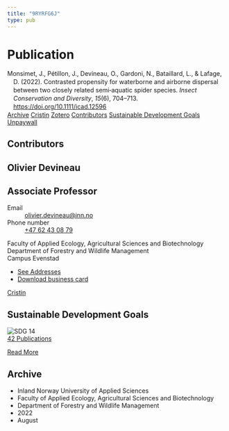```yaml
---
title: "9RYRFG6J"
type: pub
---
```

<h1>Publication</h1>
<article id="csl-bib-container-9RYRFG6J" class="csl-bib-container">
  <div class="csl-bib-body" style="line-height: 1.35; padding-left: 1em; text-indent:-1em;">
  <div class="csl-entry">Monsimet, J., P&#xE9;tillon, J., Devineau, O., Gardoni, N., Bataillard, L., &amp; Lafage, D. (2022). Contrasted propensity for waterborne and airborne dispersal between two closely related semi&#x2010;aquatic spider species. <i>Insect Conservation and Diversity</i>, <i>15</i>(6), 704&#x2013;713. <a href="https://doi.org/10.1111/icad.12596">https://doi.org/10.1111/icad.12596</a></div>
</div>
  <div class="csl-bib-buttons">
    <a href="#taxonomy-article-9RYRFG6J" class="csl-bib-button">Archive</a>
    <a href alt="Cristin URL" class="csl-bib-button">Cristin</a>
    <a href alt="Zotero URL" class="csl-bib-button">Zotero</a>
    <a href="#contributors-article-9RYRFG6J" class="csl-bib-button">Contributors</a>
    <a href="#sdg-article-9RYRFG6J" class="csl-bib-button">Sustainable Development Goals</a>
    <a href="http://kau.diva-portal.org/smash/get/diva2:1688861/FULLTEXT01" class="csl-bib-button">Unpaywall</a>
  </div>
  <div id="csl-bib-meta-container-9RYRFG6J"></div>
</article>
<div id="csl-bib-meta-9RYRFG6J" class="csl-bib-meta">
  <article id="contributors-article-9RYRFG6J" class="contributors-article">
    <h1>Contributors</h1>
    <div class="personas">
<div class="vrtx-hinn-person-card">
<div class="photo">
<i class="lar la-user-circle missing-person"></i>
</div>
<div class="info">
<hgroup><h1>Olivier Devineau</h1>
<h2>Associate Professor</h2>
</hgroup><dl>
<dt>Email</dt>
<dd>
<a href="mailto:olivier.devineau@inn.no">olivier.devineau@inn.no</a>
</dd>
<dt>Phone number</dt>
<dd><a href="tel:+4762430879">
+47 62 43 08 79
</a></dd>
</dl>
<p>
Faculty of Applied Ecology, Agricultural Sciences and Biotechnology<br>
Department of Forestry and Wildlife Management<br>
Campus Evenstad
</p>
<ul class="vrtx-hinn-links">
<li><a href="https://www.inn.no/english/find-an-employee/olivier-devineau.html#vrtx-hinn-addresses">See Addresses</a></li>
<li><a href="https://www.inn.no/english/find-an-employee/olivier-devineau.html?vrtx=vcf">Download business card</a></li>
</ul>
</div>
</div>
<a href="https://app.cristin.no/persons/show.jsf?id=598473" alt="Cristin URL" class="personas-cristin">Cristin</a>
</div>
  </article>
  <article id="sdg-article-9RYRFG6J" class="sdg-article">
    <h1>Sustainable Development Goals</h1>
    <div class="sdg-container"><div id="sdg14" class="sdg">
<img src="{{< params subfolder >}}images/sdg/sdg14_en.png" class="image" alt="SDG 14">
<div class="sdg-overlay">
<a href="{{< params subfolder >}}en/archive/?sdg=14#archive" class="sdg-publication-count"><span>42</span> Publications</a>
<p><a href="https://sdgs.un.org/goals/goal14" class="sdg-read-more">Read More</a></p>
</div>
</div></div>
  </article>
  <article id="taxonomy-article-9RYRFG6J" class="taxonomy-article">
    <h1>Archive</h1>
    <ul>
      <li>Inland Norway University of Applied Sciences</li>
      <li>Faculty of Applied Ecology, Agricultural Sciences and Biotechnology</li>
      <li>Department of Forestry and Wildlife Management</li>
      <li>2022</li>
      <li>August</li>
    </ul>
  </article>
</div>
